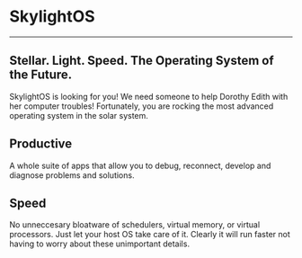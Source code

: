 # SkylightOS
--- 
## Stellar. Light. Speed. The Operating System of the Future.

SkylightOS is looking for you! We need someone to help Dorothy Edith with her computer troubles! Fortunately, you are rocking the most advanced operating system in the solar system. 

## Productive
A whole suite of apps that allow you to debug, reconnect, develop and diagnose problems and solutions.

## Speed
No unneccesary bloatware of schedulers, virtual memory, or virtual processors. Just let your host OS take care of it. Clearly it will run faster not having to worry about these unimportant details. 
